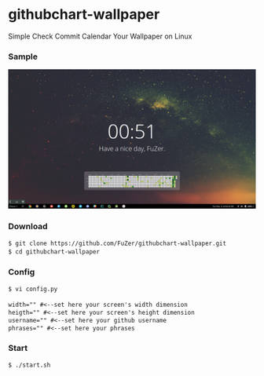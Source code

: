 # githubchart-wallpaper
Simple Check Commit Calendar Your Wallpaper on Linux

### Sample
![](/images/output.png)

### Download

```sh
$ git clone https://github.com/FuZer/githubchart-wallpaper.git
$ cd githubchart-wallpaper
```

### Config

```
$ vi config.py 

width="" #<--set here your screen's width dimension
heigth="" #<--set here your screen's height dimension
username="" #<--set here your github username
phrases="" #<--set here your phrases

```

### Start

```
$ ./start.sh
```
